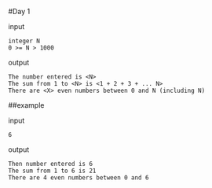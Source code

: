 #Day 1 

input

    integer N 
    0 >= N > 1000    
    
output

    The number entered is <N>
    The sum from 1 to <N> is <1 + 2 + 3 + ... N> 
    There are <X> even numbers between 0 and N (including N)
        
##example

input

    6
    
output
    
    Then number entered is 6
    The sum from 1 to 6 is 21
    There are 4 even numbers between 0 and 6
        
    
